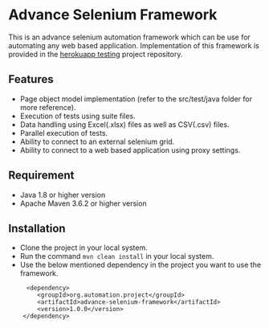 # Advance Selenium Framework

This is an advance selenium automation framework which can be use for automating any web based application.
Implementation of this framework is provided in the [herokuapp testing](https://github.com/Super-Sujay/herokuapp-testing) project repository.

## Features
 - Page object model implementation (refer to the src/test/java folder for more reference).
 - Execution of tests using suite files.
 - Data handling using Excel(.xlsx) files as well as CSV(.csv) files.
 - Parallel execution of tests.
 - Ability to connect to an external selenium grid.
 - Ability to connect to a web based application using proxy settings.

## Requirement
 - Java 1.8 or higher version
 - Apache Maven 3.6.2 or higher version

## Installation
 - Clone the project in your local system.
 - Run the command `mvn clean install` in your local system.
 - Use the below mentioned dependency in the project you want to use the framework.
```
     <dependency>
		<groupId>org.automation.project</groupId>
		<artifactId>advance-selenium-framework</artifactId>
		<version>1.0.0</version>
	</dependency>
```
